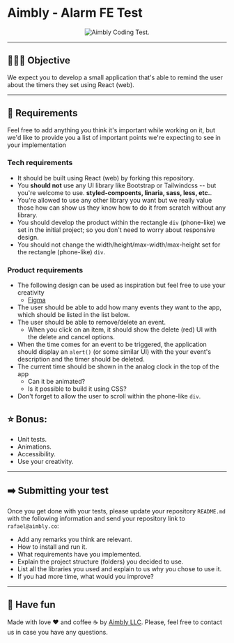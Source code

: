 # Aimbly - Alarm FE Test

<div align="center">
  <img src="https://s3.us-west-2.amazonaws.com/secure.notion-static.com/e9992944-5f26-4342-9fb8-1a40454995d4/cover.png?X-Amz-Algorithm=AWS4-HMAC-SHA256&X-Amz-Content-Sha256=UNSIGNED-PAYLOAD&X-Amz-Credential=AKIAT73L2G45EIPT3X45%2F20220815%2Fus-west-2%2Fs3%2Faws4_request&X-Amz-Date=20220815T151747Z&X-Amz-Expires=86400&X-Amz-Signature=e93651aa601caa57c6c6ad9468310ed7fdb96d1f29ada90f23626a069f12ec0d&X-Amz-SignedHeaders=host&response-content-disposition=filename%20%3D%22cover.png%22&x-id=GetObject" alt="Aimbly Coding Test.">
</div>

---

## 🏃🏽‍♀️ Objective

We expect you to develop a small application that's able to remind the user about the timers they set using React (web).

---

## 📝 Requirements

Feel free to add anything you think it's important while working on it, but we'd like to provide you a list of important points we're expecting to see in your implementation

### Tech requirements

- It should be built using React (web) by forking this repository.
- You **should not** use any UI library like Bootstrap or Tailwindcss -- but you're welcome to use. **styled-compoents, linaria, sass, less, etc.**.
- You're allowed to use any other library you want but we really value those how can show us they know how to do it from scratch without any library.
- You should develop the product within the rectangle `div` (phone-like) we set in the initial project; so you don't need to worry about responsive design.
- You should not change the width/height/max-width/max-height set for the rectangle (phone-like) `div`.

### Product requirements

- The following design can be used as inspiration but feel free to use your creativity
  - [Figma](https://www.figma.com/file/bagTLBBmZu57IcoCOns6ME/Untitled?node-id=0%3A1)
- The user should be able to add how many events they want to the app, which should be listed in the list below.
- The user should be able to remove/delete an event.
  - When you click on an item, it should show the delete (red) UI with the delete and cancel options.
- When the time comes for an event to be triggered, the application should display an `alert()` (or some similar UI) with the your event's description and the timer should be deleted.
- The current time should be shown in the analog clock in the top of the app
  - Can it be animated?
  - Is it possible to build it using CSS?
- Don't forget to allow the user to scroll within the phone-like `div`.

## ⭐️ Bonus:

- Unit tests.
- Animations.
- Accessibility.
- Use your creativity.

---

## ➡️ Submitting your test

Once you get done with your tests, please update your repository `README.md` with the following information and send your repository link to `rafael@aimbly.co`:

- Add any remarks you think are relevant.
- How to install and run it.
- What requirements have you implemented.
- Explain the project structure (folders) you decided to use.
- List all the libraries you used and explain to us why you chose to use it.
- If you had more time, what would you improve?

---

## 🎉 Have fun

Made with love ❤️ and coffee ☕️ by [Aimbly LLC](https://aimbly.co/). Please, feel free to contact us in case you have any questions.

